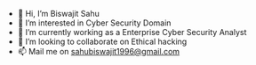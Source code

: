 - 👋 Hi, I’m Biswajit Sahu
- 👀 I’m interested in Cyber Security Domain 
- 🌱 I’m currently working as a Enterprise Cyber Security Analyst
- 💞️ I’m looking to collaborate on Ethical hacking 
- 📫 Mail me on sahubiswajit1996@gmail.com 

<!---
sahubiswajit1996/sahubiswajit1996 is a ✨ special ✨ repository because its `README.md` (this file) appears on your GitHub profile.
You can click the Preview link to take a look at your changes.
--->
